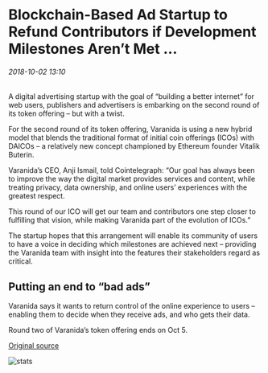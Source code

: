 # Blockchain-Based Ad Startup to Refund Contributors if Development Milestones Aren’t Met ...

###### 2018-10-02 13:10

A digital advertising startup with the goal of “building a better internet” for web users, publishers and advertisers is embarking on the second round of its token offering – but with a twist.

For the second round of its token offering, Varanida is using a new hybrid model that blends the traditional format of initial coin offerings (ICOs) with DAICOs – a relatively new concept championed by Ethereum founder Vitalik Buterin.

Varanida’s CEO, Anji Ismail, told Cointelegraph: “Our goal has always been to improve the way the digital market provides services and content, while treating privacy, data ownership, and online users’ experiences with the greatest respect.

This round of our ICO will get our team and contributors one step closer to fulfilling that vision, while making Varanida part of the evolution of ICOs.”

The startup hopes that this arrangement will enable its community of users to have a voice in deciding which milestones are achieved next – providing the Varanida team with insight into the features their stakeholders regard as critical.

## Putting an end to “bad ads”

Varanida says it wants to return control of the online experience to users – enabling them to decide when they receive ads, and who gets their data.

Round two of Varanida’s token offering ends on Oct 5.

[Original source](https://cointelegraph.com/news/blockchain-based-ad-startup-to-refund-contributors-if-development-milestones-arent-met)

![stats](https://c.statcounter.com/11760860/0/a89fa40b/1/ "stats")